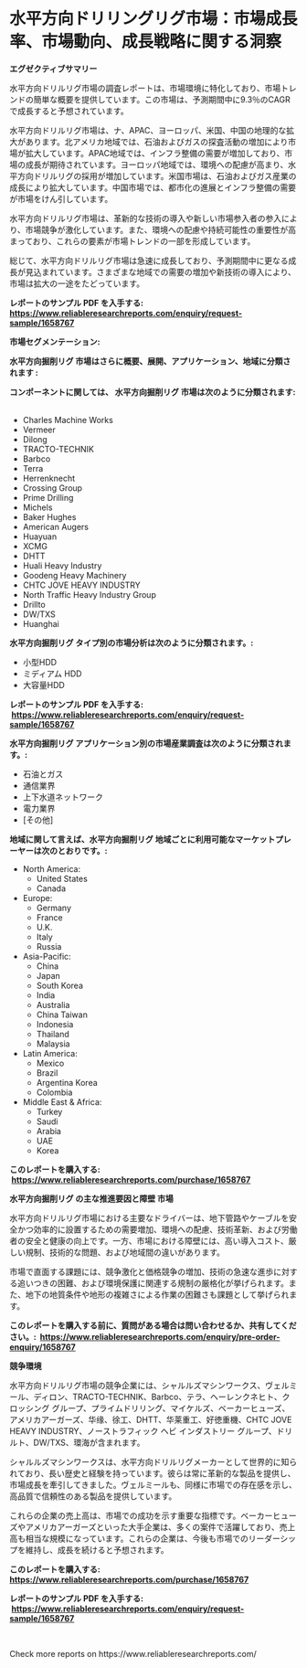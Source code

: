 <p><h1>水平方向ドリリングリグ市場：市場成長率、市場動向、成長戦略に関する洞察</h1></p><p><strong>エグゼクティブサマリー</strong></p>
<p><p>水平方向ドリルリグ市場の調査レポートは、市場環境に特化しており、市場トレンドの簡単な概要を提供しています。この市場は、予測期間中に9.3％のCAGRで成長すると予想されています。</p><p>水平方向ドリルリグ市場は、ナ、APAC、ヨーロッパ、米国、中国の地理的な拡大があります。北アメリカ地域では、石油およびガスの探査活動の増加により市場が拡大しています。APAC地域では、インフラ整備の需要が増加しており、市場の成長が期待されています。ヨーロッパ地域では、環境への配慮が高まり、水平方向ドリルリグの採用が増加しています。米国市場は、石油およびガス産業の成長により拡大しています。中国市場では、都市化の進展とインフラ整備の需要が市場をけん引しています。</p><p>水平方向ドリルリグ市場は、革新的な技術の導入や新しい市場参入者の参入により、市場競争が激化しています。また、環境への配慮や持続可能性の重要性が高まっており、これらの要素が市場トレンドの一部を形成しています。</p><p>総じて、水平方向ドリルリグ市場は急速に成長しており、予測期間中に更なる成長が見込まれています。さまざまな地域での需要の増加や新技術の導入により、市場は拡大の一途をたどっています。</p></p>
<p><strong>レポートのサンプル PDF を入手する: <a href="https://www.reliableresearchreports.com/enquiry/request-sample/1658767">https://www.reliableresearchreports.com/enquiry/request-sample/1658767</a></strong></p>
<p><strong>市場セグメンテーション:</strong></p>
<p><strong> 水平方向掘削リグ 市場はさらに概要、展開、アプリケーション、地域に分類されます :</strong></p>
<p><strong>コンポーネントに関しては、 水平方向掘削リグ 市場は次のように分類されます: &nbsp;</strong></p>
<p><ul><li>Charles Machine Works</li><li>Vermeer</li><li>Dilong</li><li>TRACTO-TECHNIK</li><li>Barbco</li><li>Terra</li><li>Herrenknecht</li><li>Crossing Group</li><li>Prime Drilling</li><li>Michels</li><li>Baker Hughes</li><li>American Augers</li><li>Huayuan</li><li>XCMG</li><li>DHTT</li><li>Huali Heavy Industry</li><li>Goodeng Heavy Machinery</li><li>CHTC JOVE HEAVY INDUSTRY</li><li>North Traffic Heavy Industry Group</li><li>Drillto</li><li>DW/TXS</li><li>Huanghai</li></ul></p>
<p><strong> 水平方向掘削リグ タイプ別の市場分析は次のように分類されます。:</strong></p>
<p><ul><li>小型HDD</li><li>ミディアム HDD</li><li>大容量HDD</li></ul></p>
<p><strong>レポートのサンプル PDF を入手する: &nbsp;<a href="https://www.reliableresearchreports.com/enquiry/request-sample/1658767">https://www.reliableresearchreports.com/enquiry/request-sample/1658767</a></strong></p>
<p><strong> 水平方向掘削リグ アプリケーション別の市場産業調査は次のように分類されます。:</strong></p>
<p><ul><li>石油とガス</li><li>通信業界</li><li>上下水道ネットワーク</li><li>電力業界</li><li>[その他]</li></ul></p>
<p><strong>地域に関して言えば、水平方向掘削リグ 地域ごとに利用可能なマーケットプレーヤーは次のとおりです。:</strong></p>
<p><ul>
    <li>
        North America:
        <ul>
            <li>United States</li>
            <li>Canada</li>
        </ul>
    </li>
    <li>
        Europe:
        <ul>
            <li>Germany</li>
            <li>France</li>
            <li>U.K.</li>
            <li>Italy</li>
            <li>Russia</li>
        </ul>
    </li>
    <li>
        Asia-Pacific:
        <ul>
            <li>China</li>
            <li>Japan</li>
            <li>South Korea</li>
            <li>India</li>
            <li>Australia</li>
            <li>China Taiwan</li>
            <li>Indonesia</li>
            <li>Thailand</li>
            <li>Malaysia</li>
        </ul>
    </li>
    <li>
        Latin America:
        <ul>
            <li>Mexico</li>
            <li>Brazil</li>
            <li>Argentina Korea</li>
            <li>Colombia</li>
        </ul>
    </li>
    <li>
        Middle East & Africa:
        <ul>
            <li>Turkey</li>
            <li>Saudi</li>
            <li>Arabia</li>
            <li>UAE</li>
            <li>Korea</li>
        </ul>
    </li>
    </ul></p>
<p><strong>このレポートを購入する: &nbsp;<a href="https://www.reliableresearchreports.com/purchase/1658767">https://www.reliableresearchreports.com/purchase/1658767</a></strong></p>
<p><strong>水平方向掘削リグ の主な推進要因と障壁 市場</strong></p>
<p><p>水平方向ドリルリグ市場における主要なドライバーは、地下管路やケーブルを安全かつ効率的に設置するための需要増加、環境への配慮、技術革新、および労働者の安全と健康の向上です。一方、市場における障壁には、高い導入コスト、厳しい規制、技術的な問題、および地域間の違いがあります。</p><p>市場で直面する課題には、競争激化と価格競争の増加、技術の急速な進歩に対する追いつきの困難、および環境保護に関連する規制の厳格化が挙げられます。また、地下の地質条件や地形の複雑さによる作業の困難さも課題として挙げられます。</p></p>
<p><strong>このレポートを購入する前に、質問がある場合は問い合わせるか、共有してください。:&nbsp; <a href="https://www.reliableresearchreports.com/enquiry/pre-order-enquiry/1658767">https://www.reliableresearchreports.com/enquiry/pre-order-enquiry/1658767</a></strong></p>
<p><strong>競争環境</strong></p>
<p><p>水平方向ドリルリグ市場の競争企業には、シャルルズマシンワークス、ヴェルミール、ディロン、TRACTO-TECHNIK、Barbco、テラ、ヘーレンクネヒト、クロッシング グループ、プライムドリリング、マイケルズ、ベーカーヒューズ、アメリカアーガーズ、华缘、徐工、DHTT、华莱重工、好徳重機、CHTC JOVE HEAVY INDUSTRY、ノーストラフィック ヘビ インダストリー グループ、ドリルト、DW/TXS、環海が含まれます。 </p><p>シャルルズマシンワークスは、水平方向ドリルリグメーカーとして世界的に知られており、長い歴史と経験を持っています。彼らは常に革新的な製品を提供し、市場成長を牽引してきました。ヴェルミールも、同様に市場での存在感を示し、高品質で信頼性のある製品を提供しています。 </p><p>これらの企業の売上高は、市場での成功を示す重要な指標です。ベーカーヒューズやアメリカアーガーズといった大手企業は、多くの案件で活躍しており、売上高も相当な規模になっています。これらの企業は、今後も市場でのリーダーシップを維持し、成長を続けると予想されます。</p></p>
<p><strong>このレポートを購入する: &nbsp; <a href="https://www.reliableresearchreports.com/purchase/1658767">https://www.reliableresearchreports.com/purchase/1658767</a></strong></p>
<p><strong>レポートのサンプル PDF を入手する: &nbsp;<a href="https://www.reliableresearchreports.com/enquiry/request-sample/1658767">https://www.reliableresearchreports.com/enquiry/request-sample/1658767</a></strong><strong></strong></p>
<p>&nbsp;</p>
<p>Check more reports on https://www.reliableresearchreports.com/</p>